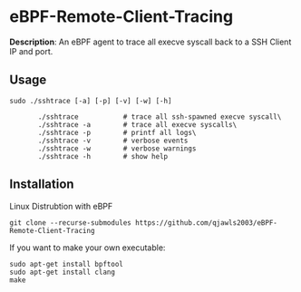 # eBPF-Remote-Client-Tracing
**Description**: An eBPF agent to trace all execve syscall back to a SSH Client IP and port.

## Usage
```
sudo ./sshtrace [-a] [-p] [-v] [-w] [-h]
```
```
       ./sshtrace           # trace all ssh-spawned execve syscall\
       ./sshtrace -a        # trace all execve syscalls\
       ./sshtrace -p        # printf all logs\
       ./sshtrace -v        # verbose events
       ./sshtrace -w        # verbose warnings
       ./sshtrace -h        # show help
```
## Installation

Linux Distrubtion with eBPF
```
git clone --recurse-submodules https://github.com/qjawls2003/eBPF-Remote-Client-Tracing
```
If you want to make your own executable:
```
sudo apt-get install bpftool
sudo apt-get install clang
make
```

